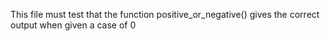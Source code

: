 This file must test that the function positive_or_negative() gives the correct output when given a case of 0
